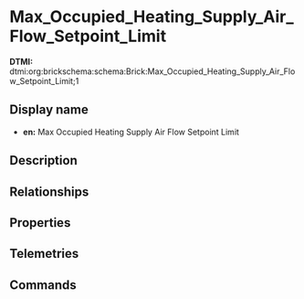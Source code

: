 # Max_Occupied_Heating_Supply_Air_Flow_Setpoint_Limit
**DTMI:** dtmi:org:brickschema:schema:Brick:Max_Occupied_Heating_Supply_Air_Flow_Setpoint_Limit;1
## Display name
- **en:** Max Occupied Heating Supply Air Flow Setpoint Limit
## Description
## Relationships
## Properties
## Telemetries
## Commands
